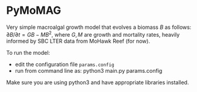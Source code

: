# PyMoMAG
Very simple macroalgal growth model that evolves a biomass $B$ as follows:
$\partial B / \partial t = GB - MB^2$, where $G,M$ are growth and mortality rates, heavily informed by SBC LTER data from MoHawk Reef (for now).

To run the model:
- edit the configuration file `params.config`
- run from command line as: python3 main.py params.config

Make sure you are using python3 and have appropriate libraries installed.
